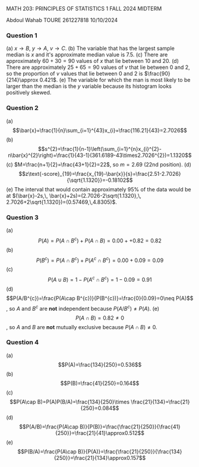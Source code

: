 MATH 203: PRINCIPLES OF STATISTICS 1 
FALL 2024 
MIDTERM

Abdoul Wahab TOURE
261227818
10/10/2024

### Question 1
(a) $x\rightarrow B$, $y\rightarrow A$, $v\rightarrow C$.
(b) The variable that has the largest sample median is $x$ and it's approximate median value is $7.5$.
(c) There are approximately $60 + 30 =90$ values of $x$ that lie between $10$ and $20$.
(d) There are approximately $25 + 65 = 90$ values of $v$ that lie between $0$ and $2$, so the proportion of $v$ values that lie between $0$ and $2$ is $\frac{90}{214}\approx 0.421$.
(e) The variable for which the man is most likely to be larger than the median is the $y$ variable because its histogram looks positively skewed.

### Question 2
(a) $$\bar{x}=\frac{1}{n}\sum_{i=1}^{43}x_{i}=\frac{116.21}{43}=2.7026$$
(b) $$s^{2}=\frac{1}{n-1}\left(\sum_{i=1}^{n}x_{i}^{2}-n\bar{x}^{2}\right)=\frac{1}{43-1}(361.6189-43\times2.7026^{2})=1.1320$$
(c) $M=\frac{n+1}{2}=\frac{43+1}{2}=22$, so $m=2.69$ (22nd position).
(d) $$z\text{-score}_{19}=\frac{x_{19}-\bar{x}}{s}=\frac{2.51-2.7026}{\sqrt{1.1320}}=-0.18102$$
(e) The interval that would contain approximately $95\%$ of the data would be at $(\bar{x}-2s,\, \bar{x}+2s)=(2.7026-2\sqrt{1.1320},\, 2.7026+2\sqrt{1.1320})=(0.57469,\,4.8305)$.

### Question 3
(a) $$P(A)=P(A\cap B^{c}) +P(A\cap B)=0.00++0.82=0.82$$
(b)$$P(B^{c})=P(A\cap B^{c})+P(A^{c}\cap B^{c})=0.00+0.09=0.09$$
(c) $$P(A\cup B)=1-P(A^{c}\cap B^{c})=1-0.09=0.91$$
(d) $$P(A/B^{c})=\frac{P(A\cap B^{c})}{P(B^{c})}=\frac{0}{0.09}=0\neq P(A)$$, so $A$ and $B^{c}$ are **not** independent because $P(A/B^{c})\neq P(A)$.
(e) $$P(A\cap B)=0.82\neq 0$$, so $A$ and $B$ are **not** mutually exclusive because $P(A\cap B)\neq 0$.

### Question 4
(a) $$P(A)=\frac{134}{250}=0.536$$
(b) $$P(B)=\frac{41}{250}=0.164$$
(c) $$P(A\cap B)=P(A)P(B/A)=\frac{134}{250}\times \frac{21}{134}=\frac{21}{250}=0.084$$
(d) $$P(A/B)=\frac{P(A\cap B)}{P(B)}=\frac{\frac{21}{250}}{\frac{41}{250}}=\frac{21}{41}\approx0.512$$
(e) $$P(B/A)=\frac{P(A\cap B)}{P(A)}=\frac{\frac{21}{250}}{\frac{134}{250}}=\frac{21}{134}\approx0.157$$

